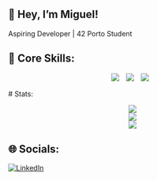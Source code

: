 ## 👋 Hey, I’m Miguel!
Aspiring Developer | 42 Porto Student

## 🚀 Core Skills:
<p align="center">
  <img src="https://img.shields.io/badge/c-%2300599C.svg?style=for-the-badge&logo=c&logoColor=white" style="margin-right: 10px"/>
  <img src="https://img.shields.io/badge/gdb-%23121011.svg?style=for-the-badge&logo=gnu&logoColor=white" style="margin-right: 10px"/>
  <img src="https://img.shields.io/badge/valgrind-%23007844.svg?style=for-the-badge&logo=valgrind&logoColor=white" style="margin-right: 10px"/>
</p>
# Stats:
<p align="center">
  <img src="https://github-readme-streak-stats.herokuapp.com/?user=m3irel3s&theme=github_dark&hide_border=false&border_color=ffffff"/><br/>
  <img src="https://github-readme-stats.vercel.app/api?username=m3irel3s&theme=github_dark&hide_border=false&border_color=ffffff"/><br/>
  <img src="https://github-readme-stats.vercel.app/api/top-langs/?username=m3irel3s&theme=github_dark&hide_border=false&border_color=ffffff&layout=compact"/>
</p>

## 🌐 Socials:
[![LinkedIn](https://img.shields.io/badge/LinkedIn-%230077B5.svg?logo=linkedin&logoColor=white)](https://www.linkedin.com/in/miguelmeireles25/)
<!-- Proudly created with GPRM ( https://gprm.itsvg.in ) -->

